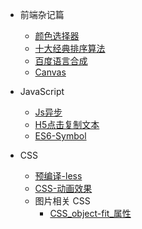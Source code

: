 - 前端杂记篇

  - [颜色选择器](/getting-Started/颜色选择器.md)
  - [十大经典排序算法](/getting-Started/十大经典排序算法.md)
  - [百度语言合成](/getting-Started/百度语言合成.md)
  - [Canvas](/getting-Started/Canvas.md)

- JavaScript
  - [Js异步](/getting-Started/Js异步.md)
  - [H5点击复制文本](/getting-Started/H5点击复制文本.md)
  - [ES6-Symbol](/getting-Started/ES6-Symbol.md)

- CSS 
  - [预编译-less](/getting-Started/预编译-less.md)
  - [CSS-动画效果](/getting-Started/CSS-动画效果.md)
  - 图片相关 CSS
    - [CSS_object-fit_属性](/getting-Started/CSS_object-fit_属性.md)